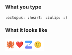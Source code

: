 ### What you type

```
:octopus: :heart: :zulip: :)
```

### What it looks like

![Markdown emoji](/static/images/help/markdown-emoji.png)
